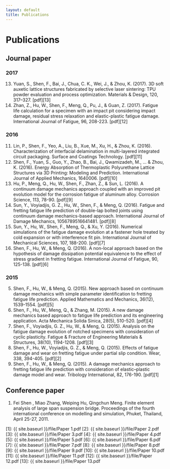 ```yaml
---
layout: default
title: Publications 
---
```


# Publications

## Journal paper

### 2017

13. Yuan, S., Shen, F., Bai, J., Chua, C. K., Wei, J., & Zhou, K. (2017). 3D soft auxetic lattice structures fabricated by selective laser sintering: TPU powder evaluation and process optimization. Materials & Design, 120, 317–327. [pdf][13]
12. Zhan, Z., Hu, W., Shen, F., Meng, Q., Pu, J., & Guan, Z. (2017). Fatigue life calculation for a specimen with an impact pit considering impact damage, residual stress relaxation and elastic-plastic fatigue damage. International Journal of Fatigue, 96, 208-223. [pdf][12]

### 2016

11. Lin, P., Shen, F., Yeo, A., Liu, B., Xue, M., Xu, H., & Zhou, K. (2016). Characterization of interfacial delamination in multi-layered integrated circuit packaging. Surface and Coatings Technology. [pdf][11]
10. Shen, F., Yuan, S., Guo, Y., Zhao, B., Bai, J., Qwamizadeh, M., ... & Zhou, K. (2016). Energy Absorption of Thermoplastic Polyurethane Lattice Structures via 3D Printing: Modeling and Prediction. International Journal of Applied Mechanics, 1640006. [pdf][10]
9. Hu, P., Meng, Q., Hu, W., Shen, F., Zhan, Z., & Sun, L. (2016). A continuum damage mechanics approach coupled with an improved pit evolution model for the corrosion fatigue of aluminum alloy. Corrosion Science, 113, 78-90. [pdf][9]
8. Sun, Y., Voyiadjis, G. Z., Hu, W., Shen, F., & Meng, Q. (2016). Fatigue and fretting fatigue life prediction of double-lap bolted joints using continuum damage mechanics-based approach. International Journal of Damage Mechanics, 1056789516641481. [pdf][8]
7. Sun, Y., Hu, W., Shen, F., Meng, Q., & Xu, Y. (2016). Numerical simulations of the fatigue damage evolution at a fastener hole treated by cold expansion or with interference fit pin. International Journal of Mechanical Sciences, 107, 188-200. [pdf][7]
6. Shen, F., Hu, W., & Meng, Q. (2016). A non-local approach based on the hypothesis of damage dissipation potential equivalence to the effect of stress gradient in fretting fatigue. International Journal of Fatigue, 90, 125-138. [pdf][6]

### 2015

5. Shen, F., Hu, W., & Meng, Q. (2015). New approach based on continuum damage mechanics with simple parameter identification to fretting fatigue life prediction. Applied Mathematics and Mechanics, 36(12), 1539-1554. [pdf][5]
4. Shen, F., Hu, W., Meng, Q., & Zhang, M. (2015). A new damage mechanics based approach to fatigue life prediction and its engineering application. Acta Mechanica Solida Sinica, 28(5), 510-520. [pdf][4]
3. Shen, F., Voyiadjis, G. Z., Hu, W., & Meng, Q. (2015). Analysis on the fatigue damage evolution of notched specimens with consideration of cyclic plasticity. Fatigue & Fracture of Engineering Materials & Structures, 38(10), 1194-1208. [pdf][3]
2. Shen, F., Hu, W., Voyiadjis, G. Z., & Meng, Q. (2015). Effects of fatigue damage and wear on fretting fatigue under partial slip condition. Wear, 338, 394-405. [pdf][2]
1. Shen, F., Hu, W., & Meng, Q. (2015). A damage mechanics approach to fretting fatigue life prediction with consideration of elastic–plastic damage model and wear. Tribology International, 82, 176-190. [pdf][1]






## Conference paper

1. Fei Shen , Miao Zhang, Weiping Hu, Qingchun Meng. Finite element analysis of large span suspension bridge. Proceedings of the fourth international conference on modelling and simulation, Phuket, Thailand, April 25-27, 2011.  

[1]: {{ site.baseurl }}/file/Paper 1.pdf
[2]: {{ site.baseurl }}/file/Paper 2.pdf
[3]: {{ site.baseurl }}/file/Paper 3.pdf 
[4]: {{ site.baseurl }}/file/Paper 4.pdf
[5]: {{ site.baseurl }}/file/Paper 5.pdf 
[6]: {{ site.baseurl }}/file/Paper 6.pdf 
[7]: {{ site.baseurl }}/file/Paper 7.pdf 
[8]: {{ site.baseurl }}/file/Paper 8.pdf 
[9]: {{ site.baseurl }}/file/Paper 9.pdf 
[10]: {{ site.baseurl }}/file/Paper 10.pdf 
[11]: {{ site.baseurl }}/file/Paper 11.pdf 
[12]: {{ site.baseurl }}/file/Paper 12.pdf 
[13]: {{ site.baseurl }}/file/Paper 13.pdf 